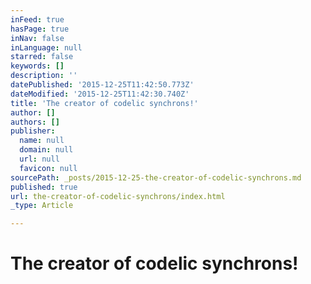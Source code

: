```yaml
---
inFeed: true
hasPage: true
inNav: false
inLanguage: null
starred: false
keywords: []
description: ''
datePublished: '2015-12-25T11:42:50.773Z'
dateModified: '2015-12-25T11:42:30.740Z'
title: 'The creator of codelic synchrons!'
author: []
authors: []
publisher:
  name: null
  domain: null
  url: null
  favicon: null
sourcePath: _posts/2015-12-25-the-creator-of-codelic-synchrons.md
published: true
url: the-creator-of-codelic-synchrons/index.html
_type: Article

---
```

# The creator of codelic synchrons!